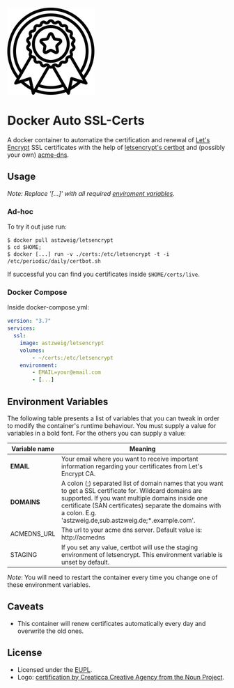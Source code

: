 ![Logo][logo]

# Docker Auto SSL-Certs
A docker container to automatize the certification and renewal of
[Let's Encrypt][1] SSL certificates with the help of [letsencrypt's certbot][3]
and (possibly your own) [acme-dns][2].

## Usage
_Note: Replace '[...]' with all required [enviroment variables][7]._

### Ad-hoc
To try it out juse run:

    $ docker pull astzweig/letsencrypt
    $ cd $HOME;
    $ docker [...] run -v ./certs:/etc/letsencrypt -t -i /etc/periodic/daily/certbot.sh

If successful you can find you certificates inside `$HOME/certs/live`.

### Docker Compose
Inside docker-compose.yml:

```YAML
version: "3.7"
services:
  ssl:
    image: astzweig/letsencrypt
    volumes:
        - ~/certs:/etc/letsencrypt
    environment:
        - EMAIL=your@email.com
        - [...]
```

## Environment Variables
The following table presents a list of variables that you can tweak in order to
modify the container's runtime behaviour. You must supply a value for variables
in a bold font. For the others you can supply a value:

| Variable name | Meaning |
| ---  | --- |
| **EMAIL** | Your email where you want to receive important information regarding your certificates from Let's Encrypt CA. |
| **DOMAINS** | A colon (;) separated list of domain names that you want to get a SSL certificate for. Wildcard domains are supported. If you want multiple domains inside one certificate (SAN certificates) separate the domains with a colon. E.g. 'astzweig.de,sub.astzweig.de;*.example.com'.|
| ACMEDNS_URL | The url to your acme dns server. Default value is: http://acmedns |
| STAGING | If you set any value, certbot will use the staging environment of letsencrypt. This environment variable is unset by default. |

_Note_: You will need to restart the container every time you change one of
these environment variables.

## Caveats
- This container will renew certificates automatically every day and overwrite
  the old ones.

## License
- Licensed under the [EUPL][5].
- Logo: [certification by Creaticca Creative Agency from the Noun Project][4].

[1]: https://letsencrypt.org
[2]: https://github.com/joohoi/acme-dns
[3]: https://certbot.eff.org
[4]: https://thenounproject.com/term/certification/1660646/
[5]: https://eupl.eu/1.2/en/
[7]: https://github.com/astzweig/docker-letsencrypt-ssl#environment-variables
[logo]: https://raw.githubusercontent.com/astzweig/docker-letsencrypt-ssl/master/logo.svg?sanitize=true
